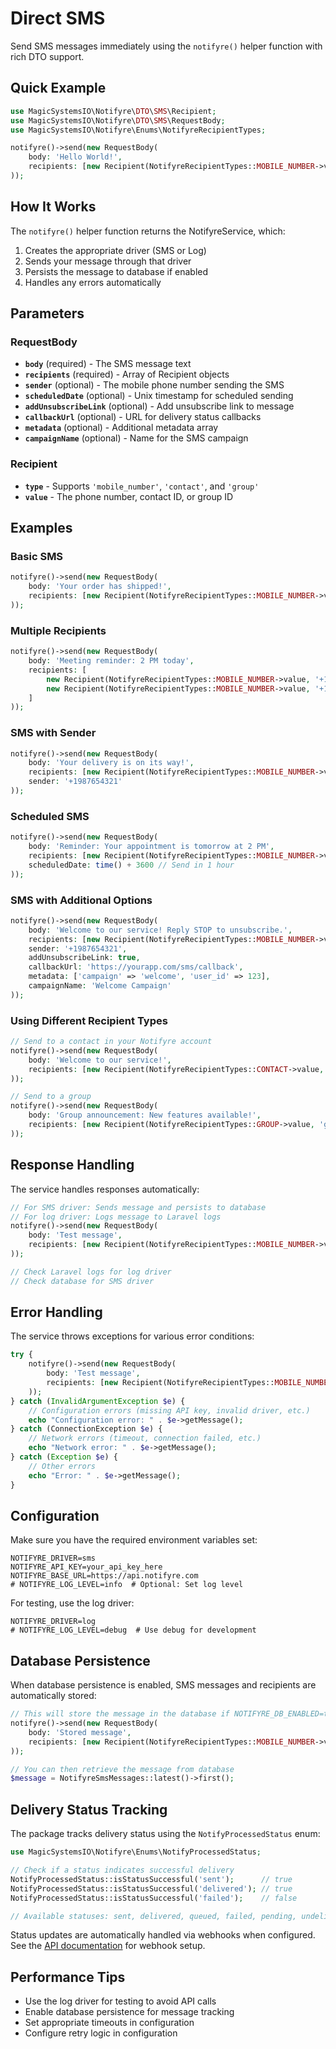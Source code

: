 # Direct SMS

Send SMS messages immediately using the `notifyre()` helper function with rich DTO support.

## Quick Example

```php
use MagicSystemsIO\Notifyre\DTO\SMS\Recipient;
use MagicSystemsIO\Notifyre\DTO\SMS\RequestBody;
use MagicSystemsIO\Notifyre\Enums\NotifyreRecipientTypes;

notifyre()->send(new RequestBody(
    body: 'Hello World!',
    recipients: [new Recipient(NotifyreRecipientTypes::MOBILE_NUMBER->value, '+1234567890')]
));
```

## How It Works

The `notifyre()` helper function returns the NotifyreService, which:

1. Creates the appropriate driver (SMS or Log)
2. Sends your message through that driver
3. Persists the message to database if enabled
4. Handles any errors automatically

## Parameters

### RequestBody

- **`body`** (required) - The SMS message text
- **`recipients`** (required) - Array of Recipient objects
- **`sender`** (optional) - The mobile phone number sending the SMS
- **`scheduledDate`** (optional) - Unix timestamp for scheduled sending
- **`addUnsubscribeLink`** (optional) - Add unsubscribe link to message
- **`callbackUrl`** (optional) - URL for delivery status callbacks
- **`metadata`** (optional) - Additional metadata array
- **`campaignName`** (optional) - Name for the SMS campaign

### Recipient

- **`type`** - Supports `'mobile_number'`, `'contact'`, and `'group'`
- **`value`** - The phone number, contact ID, or group ID

## Examples

### Basic SMS

```php
notifyre()->send(new RequestBody(
    body: 'Your order has shipped!',
    recipients: [new Recipient(NotifyreRecipientTypes::MOBILE_NUMBER->value, '+15551234567')]
));
```

### Multiple Recipients

```php
notifyre()->send(new RequestBody(
    body: 'Meeting reminder: 2 PM today',
    recipients: [
        new Recipient(NotifyreRecipientTypes::MOBILE_NUMBER->value, '+15551234567'),
        new Recipient(NotifyreRecipientTypes::MOBILE_NUMBER->value, '+15559876543'),
    ]
));
```

### SMS with Sender

```php
notifyre()->send(new RequestBody(
    body: 'Your delivery is on its way!',
    recipients: [new Recipient(NotifyreRecipientTypes::MOBILE_NUMBER->value, '+1234567890')],
    sender: '+1987654321'
));
```

### Scheduled SMS

```php
notifyre()->send(new RequestBody(
    body: 'Reminder: Your appointment is tomorrow at 2 PM',
    recipients: [new Recipient(NotifyreRecipientTypes::MOBILE_NUMBER->value, '+1234567890')],
    scheduledDate: time() + 3600 // Send in 1 hour
));
```

### SMS with Additional Options

```php
notifyre()->send(new RequestBody(
    body: 'Welcome to our service! Reply STOP to unsubscribe.',
    recipients: [new Recipient(NotifyreRecipientTypes::MOBILE_NUMBER->value, '+1234567890')],
    sender: '+1987654321',
    addUnsubscribeLink: true,
    callbackUrl: 'https://yourapp.com/sms/callback',
    metadata: ['campaign' => 'welcome', 'user_id' => 123],
    campaignName: 'Welcome Campaign'
));
```

### Using Different Recipient Types

```php
// Send to a contact in your Notifyre account
notifyre()->send(new RequestBody(
    body: 'Welcome to our service!',
    recipients: [new Recipient(NotifyreRecipientTypes::CONTACT->value, 'contact_123')]
));

// Send to a group
notifyre()->send(new RequestBody(
    body: 'Group announcement: New features available!',
    recipients: [new Recipient(NotifyreRecipientTypes::GROUP->value, 'group_456')]
));
```

## Response Handling

The service handles responses automatically:

```php
// For SMS driver: Sends message and persists to database
// For log driver: Logs message to Laravel logs
notifyre()->send(new RequestBody(
    body: 'Test message',
    recipients: [new Recipient(NotifyreRecipientTypes::MOBILE_NUMBER->value, '+1234567890')]
));

// Check Laravel logs for log driver
// Check database for SMS driver
```

## Error Handling

The service throws exceptions for various error conditions:

```php
try {
    notifyre()->send(new RequestBody(
        body: 'Test message',
        recipients: [new Recipient(NotifyreRecipientTypes::MOBILE_NUMBER->value, '+1234567890')]
    ));
} catch (InvalidArgumentException $e) {
    // Configuration errors (missing API key, invalid driver, etc.)
    echo "Configuration error: " . $e->getMessage();
} catch (ConnectionException $e) {
    // Network errors (timeout, connection failed, etc.)
    echo "Network error: " . $e->getMessage();
} catch (Exception $e) {
    // Other errors
    echo "Error: " . $e->getMessage();
}
```

## Configuration

Make sure you have the required environment variables set:

```env
NOTIFYRE_DRIVER=sms
NOTIFYRE_API_KEY=your_api_key_here
NOTIFYRE_BASE_URL=https://api.notifyre.com
# NOTIFYRE_LOG_LEVEL=info  # Optional: Set log level
```

For testing, use the log driver:

```env
NOTIFYRE_DRIVER=log
# NOTIFYRE_LOG_LEVEL=debug  # Use debug for development
```

## Database Persistence

When database persistence is enabled, SMS messages and recipients are automatically stored:

```php
// This will store the message in the database if NOTIFYRE_DB_ENABLED=true
notifyre()->send(new RequestBody(
    body: 'Stored message',
    recipients: [new Recipient(NotifyreRecipientTypes::MOBILE_NUMBER->value, '+1234567890')]
));

// You can then retrieve the message from database
$message = NotifyreSmsMessages::latest()->first();
```

## Delivery Status Tracking

The package tracks delivery status using the `NotifyProcessedStatus` enum:

```php
use MagicSystemsIO\Notifyre\Enums\NotifyProcessedStatus;

// Check if a status indicates successful delivery
NotifyProcessedStatus::isStatusSuccessful('sent');      // true
NotifyProcessedStatus::isStatusSuccessful('delivered'); // true
NotifyProcessedStatus::isStatusSuccessful('failed');    // false

// Available statuses: sent, delivered, queued, failed, pending, undelivered, undeliverable
```

Status updates are automatically handled via webhooks when configured. See the [API documentation](./API.md#webhook) for webhook setup.

## Performance Tips

- Use the log driver for testing to avoid API calls
- Enable database persistence for message tracking
- Set appropriate timeouts in configuration
- Configure retry logic in configuration
